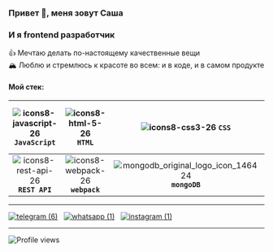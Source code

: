 ### Привет 👋, меня зовут Саша
### И я frontend разработчик
👍 Мечтаю делать по-настоящему качественные вещи    
🏔️ Люблю и стремлюсь к красоте во всем: и в коде, и в самом продукте    

#### Мой стек:
|![icons8-javascript-26](https://user-images.githubusercontent.com/70646350/119318720-4f788180-bc82-11eb-87ff-8201ce9d61c8.png) `JavaScript` | ![icons8-html-5-26](https://user-images.githubusercontent.com/70646350/119315541-9cf2ef80-bc7e-11eb-8f46-ef3766162ab6.png) `HTML` | ![icons8-css3-26](https://user-images.githubusercontent.com/70646350/119316006-1be82800-bc7f-11eb-8166-910c027cd18f.png) `CSS` | ![icons8-react-26](https://user-images.githubusercontent.com/70646350/119316439-a0d34180-bc7f-11eb-9a36-e79d2b093d69.png) `React` | ![icons8-redux-26 (1)](https://user-images.githubusercontent.com/70646350/119320405-38d32a00-bc84-11eb-9167-cf416e0a7dd8.png) `Redux` |
|:------:|:------:|:------:|:------:|:------:|
|![icons8-rest-api-26](https://user-images.githubusercontent.com/70646350/119323556-7e452680-bc87-11eb-9cd2-fc2293869858.png) **`REST API`**| ![icons8-webpack-26](https://user-images.githubusercontent.com/70646350/119315153-38d02b80-bc7e-11eb-8198-9f3eb058edef.png) **`webpack`** |![mongodb_original_logo_icon_146424](https://user-images.githubusercontent.com/70646350/119320033-ceba8500-bc83-11eb-9455-537f415c9fe1.png) **`mongoDB`**|![pngwing com](https://user-images.githubusercontent.com/70646350/119322690-8bade100-bc86-11eb-9660-cbfee5afd4a5.png)**`express.js`**| ![icons8-git-26](https://user-images.githubusercontent.com/70646350/119321913-cc592a80-bc85-11eb-9540-8605bd48f3f7.png) **`git`**|



---------------------------
[![telegram (6)](https://user-images.githubusercontent.com/70646350/119327162-5952b280-bc8b-11eb-97b2-4484aab48d02.png)](https://t.me/new_sasha)&nbsp;&nbsp;
[![whatsapp (1)](https://user-images.githubusercontent.com/70646350/119327478-b189b480-bc8b-11eb-8897-22dbd8a529ad.png)](https://wa.me/79811251354)&nbsp;&nbsp;
[![instagram (1)](https://user-images.githubusercontent.com/70646350/119327365-9028c880-bc8b-11eb-868d-6c4ac31869cc.png)](https://www.instagram.com/sasha_new)

---------------------
![Profile views](https://gpvc.arturio.dev/Aleksandra-Shevchenko)  
